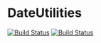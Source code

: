 # DateUtilities

[![Build Status](https://github.com/chipp/DateUtilities/workflows/tests/badge.svg)](https://github.com/chipp/DateUtilities)
[![Build Status](https://travis-ci.org/chipp/DateUtilities.svg?branch=master)](https://travis-ci.org/chipp/DateUtilities)
